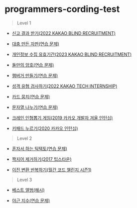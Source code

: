 # programmers-cording-test

> Level 1

* [신고 결과 받기(2022 KAKAO BLIND RECRUITMENT)](https://6200.notion.site/7e9dac83e5e24c858e2441ee2df43c4e)

* [대충 만든 자판(연습 문제)](https://6200.notion.site/c7299ac86e804cea8ba7ace55bf54746)

* [개인정보 수집 유효기간(2023 KAKAO BLIND RECRUITMENT)](https://6200.notion.site/2023-KAKAO-BLIND-RECRUITMENT-a553a4b3799749f08aa2da0f37edc414)

* [둘만의 암호(연습 문제)](https://6200.notion.site/80b359cfc215457382fed167a95c15aa)

* [햄버거 만들기(연습 문제)](https://6200.notion.site/f9d7d45b417640fd95cd4604b6739fc8)

* [성격 유형 검사하기(2022 KAKAO TECH INTERNSHIP)](https://6200.notion.site/2022-KAKAO-TECH-INTERNSHIP-38badc1d361344e6893f2c9fb9377ab8)

* [카드 뭉치(연습 문제)](https://6200.notion.site/3b0c7201fca44ece9020b7e962129caa)

* [문자열 나누기(연습 문제)](https://6200.notion.site/d033b055e62a4edba28e9430bded7fd1)

* [크레인 인형뽑기 게임(2019 카카오 개발자 겨울 인턴십)](https://6200.notion.site/2019-c8bfbb1640454b92b3cb84e575e5dc53)

* [키패드 누르기(2020 카카오 인턴십)](https://6200.notion.site/2020-2c75f986aa2442789225a6c83c40cf7d)

> Level 2

* [혼자서 하는 틱택토(연습 문제)](https://6200.notion.site/52ebe80bf52c4ade9e2595df4fe980ef)

* [짝지어 제거하기(2017 팁스타운)](https://6200.notion.site/2017-55d42cf0c8364ca38c21c6e22c69a59c)

* [이진 변환 반복하기(월간 코드 챌린지 시즌1)](https://6200.notion.site/1-2e78ddf0e58846f282e435646f10d9a9)

> Level 3

* [베스트 앨범(해시)](https://6200.notion.site/34901f0a1b12413eada1a478b667e1d9)

* [야근 지수(연습 문제)](https://6200.notion.site/0f0c1a08f72b4bab8ef09a26b89b9e6a)
